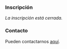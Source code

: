 ### Inscripción
_La inscripción está cerrada._

### Contacto

Pueden contactarnos [aquí](mailto:arg23.math@hu-berlin.de).